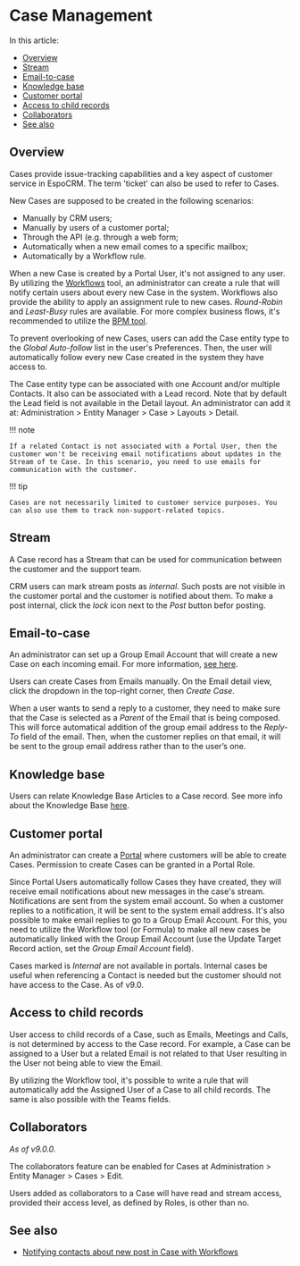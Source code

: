 # Case Management

In this article:

* [Overview](#overview)
* [Stream](#stream)
* [Email-to-case](#email-to-case)
* [Knowledge base](#knowledge-base)
* [Customer portal](#customer-portal)
* [Access to child records](#access-to-child-records)
* [Collaborators](#collaborators)
* [See also](#see-also)

## Overview

Cases provide issue-tracking capabilities and a key aspect of customer service in EspoCRM. The term 'ticket' can also be used to refer to Cases.

New Cases are supposed to be created in the following scenarios:

* Manually by CRM users;
* Manually by users of a customer portal;
* Through the API (e.g. through a web form;
* Automatically when a new email comes to a specific mailbox;
* Automatically by a Workflow rule.

When a new Case is created by a Portal User, it's not assigned to any user. By utilizing the [Workflows](../administration/workflows.md) tool, an administrator can create a rule that will notify certain users about every new Case in the system. Workflows also provide the ability to apply an assignment rule to new cases. *Round-Robin* and *Least-Busy* rules are available. For more complex business flows, it's recommended to utilize the [BPM tool](../administration/bpm.md).

To prevent overlooking of new Cases, users can add the Case entity type to the *Global Auto-follow* list in the user's Preferences. Then, the user will automatically follow every new Case created in the system they have access to.

The Case entity type can be associated with one Account and/or multiple Contacts. It also can be associated with a Lead record. Note that by default the Lead field is not available in the Detail layout. An administrator can add it at: Administration > Entity Manager > Case > Layouts > Detail.

!!! note

    If a related Contact is not associated with a Portal User, then the customer won't be receiving email notifications about updates in the Stream of te Case. In this scenario, you need to use emails for communication with the customer.

!!! tip

    Cases are not necessarily limited to customer service purposes. You can also use them to track non-support-related topics.

## Stream

A Case record has a Stream that can be used for communication between the customer and the support team.

CRM users can mark stream posts as *internal*. Such posts are not visible in the customer portal and the customer is notified about them. To make a post internal, click the *lock* icon next to the *Post* button befor posting.

## Email-to-case

An administrator can set up a Group Email Account that will create a new Case on each incoming email. For more information, [see here](../administration/emails.md).

Users can create Cases from Emails manually. On the Email detail view, click the dropdown in the top-right corner, then *Create Case*.

When a user wants to send a reply to a customer, they need to make sure that the Case is selected as a *Parent* of the Email that is being composed. This will force automatical addition of the group email address to the *Reply-To* field of the email. Then, when the customer replies on that email, it will be sent to the group email address rather than to the user’s one.

## Knowledge base

Users can relate Knowledge Base Articles to a Case record. See more info about the Knowledge Base [here](knowledge-base.md).

## Customer portal

An administrator can create a [Portal](../administration/portal.md) where customers will be able to create Cases. Permission to create Cases can be granted in a Portal Role.

Since Portal Users automatically follow Cases they have created, they will receive email notifications about new messages in the case's stream. Notifications are sent from the system email account. So when a customer replies to a notification, it will be sent to the system email address. It's also possible to make email replies to go to a Group Email Account. For this, you need to utilize the Workflow tool (or Formula) to make all new cases be automatically linked with the Group Email Account (use the Update Target Record action, set the *Group Email Account* field).

Cases marked is *Internal* are not available in portals. Internal cases be useful when referencing a Contact is needed but the customer should not have access to the Case. As of v9.0.

## Access to child records

User access to child records of a Case, such as Emails, Meetings and Calls, is not determined by access to the Case record. For example, a Case can be assigned to a User but a related Email is not related to that User resulting in the User not being able to view the Email.

By utilizing the Workflow tool, it's possible to write a rule that will automatically add the Assigned User of a Case to all child records. The same is also possible with the Teams fields.

## Collaborators

*As of v9.0.0.*

The collaborators feature can be enabled for Cases at Administration > Entity Manager > Cases > Edit.

Users added as collaborators to a Case will have read and stream access, provided their access level, as defined by Roles, is other than no.

## See also

* [Notifying contacts about new post in Case with Workflows](https://www.espocrm.com/blog/notifying-contacts-about-new-post-in-case-with-workflows/)
